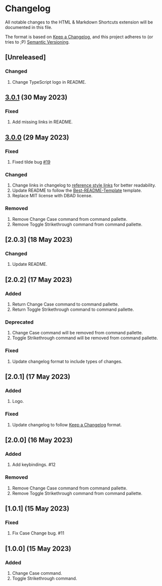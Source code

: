 # Changelog

All notable changes to the HTML & Markdown Shortcuts extension will be documented in this file.

The format is based on [Keep a Changelog][Keep a Changelog url], and this project adheres to (or tries to ;P) [Semantic Versioning][Semantic Versioning url].

## [Unreleased]

### Changed

1. Change TypeScript logo in README.

## [3.0.1] (30 May 2023)

### Fixed

1. Add missing links in README.

## [3.0.0] (29 May 2023)

### Fixed

1. Fixed tilde bug [#19]

### Changed

1. Change links in changelog to [reference style links][reference style links url] for better readability.
1. Update README to follow the [Best-README-Template][Best-README-Template url] template.
1. Replace MIT license with DBAD license.

### Removed

1. Remove Change Case command from command pallette.
1. Remove Toggle Strikethrough command from command pallette.

## [2.0.3] (18 May 2023)

### Changed

1. Update README.

## [2.0.2] (17 May 2023)

### Added

1. Return Change Case command to command pallette.
1. Return Toggle Strikethrough command to command pallette.

### Deprecated

1. Change Case command will be removed from command pallette.
1. Toggle Strikethrough command will be removed from command pallette.

### Fixed

1. Update changelog format to include types of changes.

## [2.0.1] (17 May 2023)

### Added

1. Logo.

### Fixed

1. Update changelog to follow [Keep a Changelog][Keep a Changelog url] format.

## [2.0.0] (16 May 2023)

### Added

1. Add keybindings. #12

### Removed

1. Remove Change Case command from command pallette.
1. Remove Toggle Strikethrough command from command pallette.

## [1.0.1] (15 May 2023)

### Fixed

1. Fix Case Change bug. #11

## [1.0.0] (15 May 2023)

### Added

1. Change Case command.
1. Toggle Strikethrough command.

<!-- References -->

[Keep a Changelog url]: https://keepachangelog.com/en/1.0.0/
[Semantic Versioning url]: https://semver.org/spec/v2.0.0.html
[3.0.1]: https://github.com/SherpadNdabambi/html-markdown-shortcuts/releases/tag/v3.0.1
[3.0.0]: https://github.com/SherpadNdabambi/html-markdown-shortcuts/releases/tag/v3.0.0
[#19]: https://github.com/SherpadNdabambi/html-markdown-shortcuts/issues/19
[reference style links url]: https://www.markdownguide.org/basic-syntax/#reference-style-links
[Best-README-Template url]: https://github.com/othneildrew/Best-README-Template
